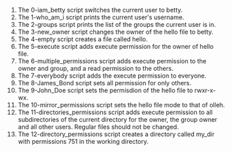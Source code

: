 1. The 0-iam_betty script switches the current user to betty.
2. The 1-who_am_i script prints the current user's username.
3. The 2-groups script prints the list of the groups the current user is in.
4. The 3-new_owner script changes the owner of the hello file to betty.
5. The 4-empty script creates a file called hello.
6. The 5-execute script adds execute permission for the owner of hello file.
7. The 6-multiple_permissions script adds execute permission to the owner and group, and a read permission to the others.
8. The 7-everybody script adds the execute permission to everyone.
9. The 8-James_Bond script sets all permission for only others.
10. The 9-John_Doe script sets the permisdion of the hello file to rwxr-x-wx.
11. The 10-mirror_permissions script sets the hello file mode to that of olleh.
12. The 11-directories_permissions script adds execute permission to all subdirectories of the current directory for the owner, the group owner and all other users. Regular files should not be changed.
13. The 12-directory_permissions script creates a directory called my_dir with permissions 751 in the working directory.
